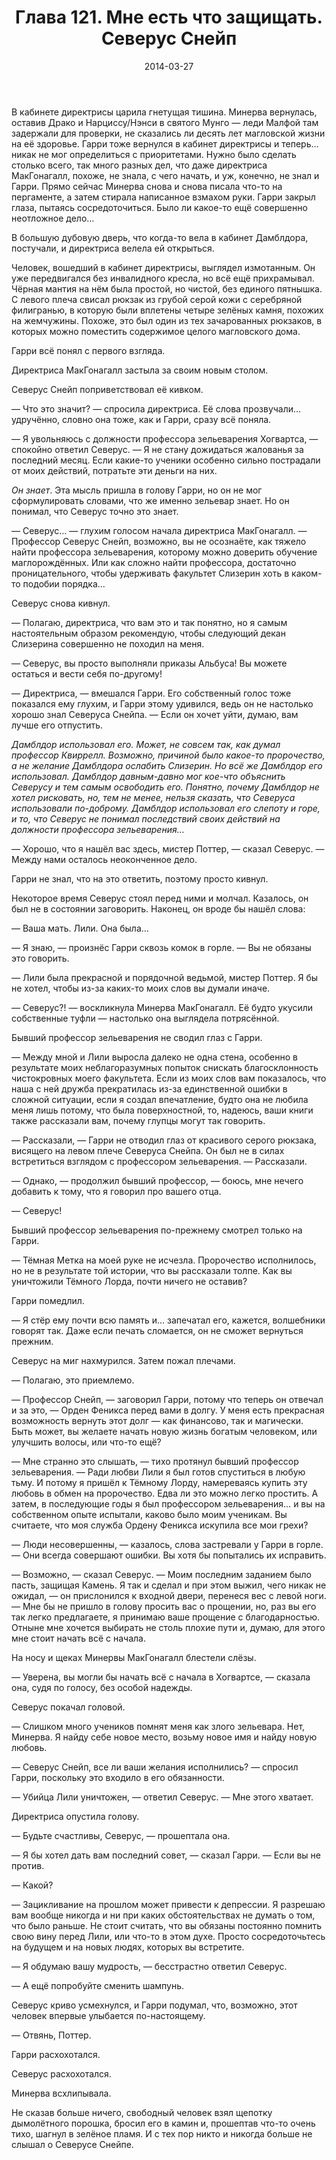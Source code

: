 ﻿---
title: "Глава 121. Мне есть что защищать. Северус Снейп"
description: "Глава 121. Мне есть что защищать. Северус Снейп"
categories: "глава"
layout: "chapters"
weight: "121"
date: "2014-03-27"
lastmod: "2019-08-13"
---

В кабинете директрисы царила гнетущая тишина. Минерва вернулась, оставив Драко и Нарциссу/Нэнси в святого Мунго — леди Малфой там задержали для проверки, не сказались ли десять лет магловской жизни на её здоровье. Гарри тоже вернулся в кабинет директрисы и теперь… никак не мог определиться с приоритетами. Нужно было сделать столько всего, так много разных дел, что даже директриса МакГонагалл, похоже, не знала, с чего начать, и уж, конечно, не знал и Гарри. Прямо сейчас Минерва снова и снова писала что-то на пергаменте, а затем стирала написанное взмахом руки. Гарри закрыл глаза, пытаясь сосредоточиться. Было ли какое-то ещё совершенно неотложное дело… 

В большую дубовую дверь, что когда-то вела в кабинет Дамблдора, постучали, и директриса велела ей открыться.

Человек, вошедший в кабинет директрисы, выглядел измотанным. Он уже передвигался без инвалидного кресла, но всё ещё прихрамывал. Чёрная мантия на нём была простой, но чистой, без единого пятнышка. С левого плеча свисал рюкзак из грубой серой кожи с серебряной филигранью, в которую были вплетены четыре зелёных камня, похожих на жемчужины. Похоже, это был один из тех зачарованных рюкзаков, в которых можно поместить содержимое целого магловского дома.

Гарри всё понял с первого взгляда.

Директриса МакГонагалл застыла за своим новым столом.

Северус Снейп поприветствовал её кивком.

— Что это значит? — спросила директриса. Её слова прозвучали… удручённо, словно она тоже, как и Гарри, сразу всё поняла.

— Я увольняюсь с должности профессора зельеварения Хогвартса, — спокойно ответил Северус. — Я не стану дожидаться жалованья за последний месяц. Если какие-то ученики особенно сильно пострадали от моих действий, потратьте эти деньги на них.

*Он знает*. Эта мысль пришла в голову Гарри, но он не мог сформулировать словами, что же именно зельевар знает. Но он понимал, что Северус точно это знает.

— Северус… — глухим голосом начала директриса МакГонагалл. — Профессор Северус Снейп, возможно, вы не осознаёте, как тяжело найти профессора зельеварения, которому можно доверить обучение маглорождённых. Или как сложно найти профессора, достаточно проницательного, чтобы  удерживать факультет Слизерин хоть в каком-то подобии порядка… 

Северус снова кивнул.

— Полагаю, директриса, что вам это и так понятно, но я самым настоятельным образом рекомендую, чтобы следующий декан Слизерина совершенно не походил на меня.

— Северус, вы просто выполняли приказы Альбуса! Вы можете остаться и вести себя по-другому!

— Директриса, — вмешался Гарри. Его собственный голос тоже показался ему глухим, и Гарри этому удивился, ведь он не настолько хорошо знал Северуса Снейпа. — Если он хочет уйти, думаю, вам лучше его отпустить.

*Дамблдор использовал его. Может, не совсем так, как думал профессор Квиррелл. Возможно, причиной было какое-то пророчество, а не желание Дамблдора ослабить Слизерин. Но всё же Дамблдор его использовал. Дамблдор давным-давно мог кое-что объяснить Северусу и тем самым освободить его. Понятно, почему Дамблдор не хотел рисковать, но, тем не менее, нельзя сказать, что Северуса использовали по-доброму. Дамблдор использовал его слепоту и горе, и то, что Северус не понимал последствий своих действий на должности профессора зельеварения…* 

— Хорошо, что я нашёл вас здесь, мистер Поттер, — сказал Северус. — Между нами осталось неоконченное дело.

Гарри не знал, что на это ответить, поэтому просто кивнул.

Некоторое время Северус стоял перед ними и молчал. Казалось, он был не в состоянии заговорить. Наконец, он вроде бы нашёл слова:

— Ваша мать. Лили. Она была… 

— Я знаю, — произнёс Гарри сквозь комок в горле. — Вы не обязаны это говорить.

— Лили была прекрасной и порядочной ведьмой, мистер Поттер. Я бы не хотел, чтобы из-за каких-то моих слов вы думали иначе.

— Северус?! — воскликнула Минерва МакГонагалл. Её будто укусили собственные туфли — настолько она выглядела потрясённой.

Бывший профессор зельеварения не сводил глаз с Гарри.

— Между мной и Лили выросла далеко не одна стена, особенно в результате моих неблагоразумных попыток снискать благосклонность чистокровных моего факультета. Если из моих слов вам показалось, что наша с ней дружба прекратилась из-за единственной ошибки в сложной ситуации, если я создал впечатление, будто она не любила меня лишь потому, что была поверхностной, то, надеюсь, ваши книги также рассказали вам, почему глупцы могут так говорить.

— Рассказали, — Гарри не отводил глаз от красивого серого рюкзака, висящего на левом плече Северуса Снейпа. Он был не в силах встретиться взглядом с профессором зельеварения. — Рассказали.

— Однако, — продолжил бывший профессор, — боюсь, мне нечего добавить к тому, что я говорил про вашего отца.

— Северус!

Бывший профессор зельеварения по-прежнему смотрел только на Гарри.

— Тёмная Метка на моей руке не исчезла. Пророчество исполнилось, но не в результате той истории, что вы рассказали толпе. Как вы уничтожили Тёмного Лорда, почти ничего не оставив?

Гарри помедлил.

— Я стёр ему почти всю память и… запечатал его, кажется, волшебники говорят так. Даже если печать сломается, он не сможет вернуться прежним.

Северус на миг нахмурился. Затем пожал плечами.

— Полагаю, это приемлемо.

— Профессор Снейп, — заговорил Гарри, потому что теперь он отвечал и за это, — Орден Феникса перед вами в долгу. У меня есть прекрасная возможность вернуть этот долг — как финансово, так и магически. Быть может, вы желаете начать новую жизнь богатым человеком, или улучшить волосы, или что-то ещё?

— Мне странно это слышать, — тихо протянул бывший профессор зельеварения. — Ради любви Лили я был готов спуститься в любую тьму. И потому я пришёл к Тёмному Лорду, намереваясь купить эту любовь в обмен на пророчество. Едва ли это можно легко простить. А затем, в последующие годы я был профессором зельеварения… и вы на собственном опыте испытали, каково было моим ученикам. Вы считаете, что моя служба Ордену Феникса искупила все мои грехи?

— Люди несовершенны, — казалось, слова застревали у Гарри в горле. — Они всегда совершают ошибки. Вы хотя бы попытались их исправить.

— Возможно, — сказал Северус. — Моим последним заданием было пасть, защищая Камень. Я так и сделал и при этом выжил, чего никак не ожидал, — он прислонился к входной двери, перенеся вес с левой ноги. — Мне бы не пришло в голову просить вас о прощении, но, раз вы его так легко предлагаете, я принимаю ваше прощение с благодарностью. Отныне мне хочется выбирать не столь плохие пути и, думаю, для этого мне стоит начать всё с начала.

На носу и щеках Минервы МакГонагалл блестели слёзы. 

— Уверена, вы могли бы начать всё с начала в Хогвартсе, — сказала она, судя по голосу, без особой надежды.

Северус покачал головой.

— Слишком много учеников помнят меня как злого зельевара. Нет, Минерва. Я найду себе новое место, возьму новое имя и найду новую любовь.

— Северус Снейп, все ли ваши желания исполнились? — спросил Гарри, поскольку это входило в его обязанности.

— Убийца Лили уничтожен, — ответил Северус. — Мне этого хватает.

Директриса опустила голову.

— Будьте счастливы, Северус, — прошептала она.

— Я бы хотел дать вам последний совет, — сказал Гарри. — Если вы не против.

— Какой?

— Зацикливание на прошлом может привести к депрессии. Я разрешаю вам вообще никогда и ни при каких обстоятельствах не думать о том, что было раньше. Не стоит считать, что вы обязаны постоянно помнить свою вину перед Лили, или что-то в этом духе. Просто сосредоточьтесь на будущем и на новых людях, которых вы встретите.

— Я обдумаю вашу мудрость, — бесстрастно ответил Северус.

— А ещё попробуйте сменить шампунь.

Северус криво усмехнулся, и Гарри подумал, что, возможно, этот человек впервые улыбается по-настоящему.

— Отвянь, Поттер.

Гарри расхохотался.

Северус расхохотался.

Минерва всхлипывала.

Не сказав больше ничего, свободный человек взял щепотку дымолётного порошка, бросил его в камин и, прошептав что-то очень тихо, шагнул в зелёное пламя. И с тех пор никто и никогда больше не слышал о Северусе Снейпе.

